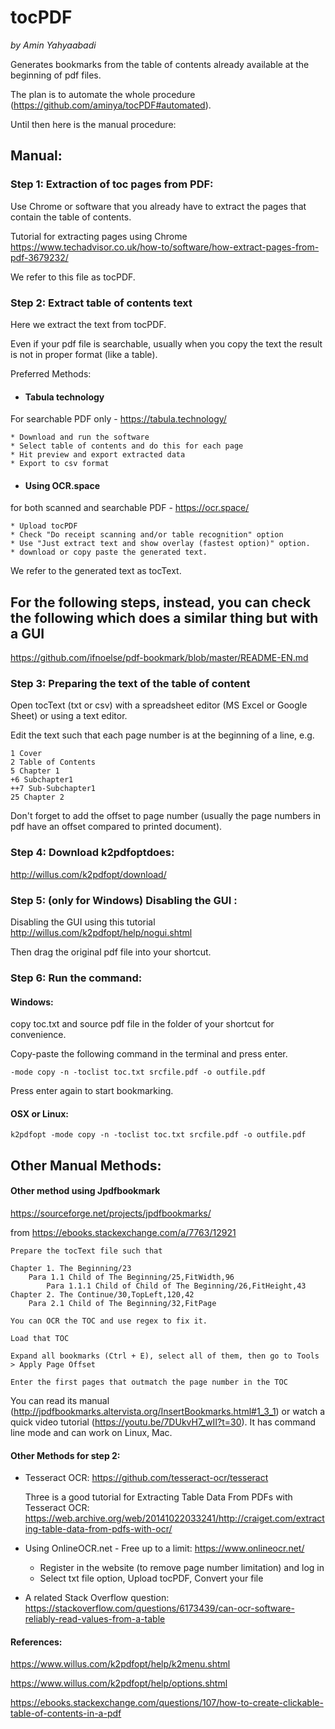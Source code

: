 # tocPDF
*by Amin Yahyaabadi*

Generates bookmarks from the table of contents already available at the beginning of pdf files.

 The plan is to automate the whole procedure (https://github.com/aminya/tocPDF#automated).


 Until then here is the manual procedure:
## Manual:
### Step 1:  Extraction of toc pages from PDF:
Use Chrome or software that you already have to extract the pages that contain the table of contents.

Tutorial for extracting pages using Chrome
https://www.techadvisor.co.uk/how-to/software/how-extract-pages-from-pdf-3679232/

We refer to this file as tocPDF.

### Step 2: Extract table of contents text
Here we extract the text from tocPDF.

Even if your pdf file is searchable, usually when you copy the text the result is not in proper format (like a table).

Preferred Methods:

* ####  Tabula technology
For searchable PDF only -  https://tabula.technology/

	* Download and run the software
	* Select table of contents and do this for each page
	* Hit preview and export extracted data
	* Export to csv format

* #### Using OCR.space
for both scanned and searchable PDF -  https://ocr.space/

	* Upload tocPDF
	* Check "Do receipt scanning and/or table recognition" option
	* Use "Just extract text and show overlay (fastest option)" option.
	* download or copy paste the generated text.


We refer to the generated text as tocText.


## For the following steps, instead, you can check the following which does a similar thing but with a GUI 
https://github.com/ifnoelse/pdf-bookmark/blob/master/README-EN.md

### Step 3: Preparing the text of the table of content

Open tocText (txt or csv) with a spreadsheet editor (MS Excel or Google Sheet) or using a text editor.

Edit the text such that each page number is at the beginning of a line, e.g.
```
1 Cover
2 Table of Contents
5 Chapter 1
+6 Subchapter1
++7 Sub-Subchapter1
25 Chapter 2
```
Don't forget to add the offset to page number (usually the page numbers in pdf have an offset compared to printed document).

### Step 4: Download k2pdfoptdoes:
http://willus.com/k2pdfopt/download/

### Step 5: (only for Windows) Disabling the GUI :

Disabling the GUI using this tutorial
http://willus.com/k2pdfopt/help/nogui.shtml

Then drag the original pdf file into your shortcut.


### Step 6: Run the command:
#### Windows:
copy toc.txt and source pdf file in the folder of your shortcut for convenience.

Copy-paste the following command in the terminal and press enter.
```
-mode copy -n -toclist toc.txt srcfile.pdf -o outfile.pdf
```
Press enter again to start bookmarking.

#### OSX or Linux:
```
k2pdfopt -mode copy -n -toclist toc.txt srcfile.pdf -o outfile.pdf
```

## Other Manual Methods:
#### Other method using Jpdfbookmark
https://sourceforge.net/projects/jpdfbookmarks/

from https://ebooks.stackexchange.com/a/7763/12921

    Prepare the tocText file such that

    Chapter 1. The Beginning/23
        Para 1.1 Child of The Beginning/25,FitWidth,96
            Para 1.1.1 Child of Child of The Beginning/26,FitHeight,43
    Chapter 2. The Continue/30,TopLeft,120,42
        Para 2.1 Child of The Beginning/32,FitPage

    You can OCR the TOC and use regex to fix it.

    Load that TOC

    Expand all bookmarks (Ctrl + E), select all of them, then go to Tools > Apply Page Offset

    Enter the first pages that outmatch the page number in the TOC

You can read its manual (http://jpdfbookmarks.altervista.org/InsertBookmarks.html#1_3_1) or watch a quick video tutorial (https://youtu.be/7DUkvH7_wII?t=30). It has command line mode and can work on Linux, Mac.

#### Other Methods for step 2:

* Tesseract OCR:
	https://github.com/tesseract-ocr/tesseract

	Three is a good tutorial for Extracting Table Data From PDFs with Tesseract OCR:
	https://web.archive.org/web/20141022033241/http://craiget.com/extracting-table-data-from-pdfs-with-ocr/

* Using OnlineOCR.net - Free up to a limit:
https://www.onlineocr.net/

	* Register in the website (to remove page number limitation) and log in
	* Select txt file option, Upload tocPDF, Convert your file

* A related Stack Overflow question:
https://stackoverflow.com/questions/6173439/can-ocr-software-reliably-read-values-from-a-table

#### References:

https://www.willus.com/k2pdfopt/help/k2menu.shtml

https://www.willus.com/k2pdfopt/help/options.shtml


https://ebooks.stackexchange.com/questions/107/how-to-create-clickable-table-of-contents-in-a-pdf
